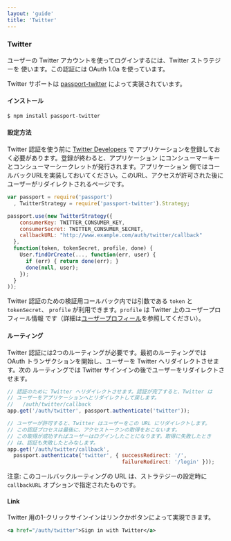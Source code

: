 ```yaml
---
layout: 'guide'
title: 'Twitter'
---
```


### Twitter

ユーザーの Twitter アカウントを使ってログインするには、Twitter ストラテジーを
使います。この認証には OAuth 1.0a を使っています。

Twitter サポートは [passport-twitter](https://github.com/jaredhanson/passport-twitter)
によって実装されています。

#### インストール

```bash
$ npm install passport-twitter
```

#### 設定方法

Twitter 認証を使う前に [Twitter Developers](https://dev.twitter.com/) で
アプリケーションを登録しておく必要があります。登録が終わると、アプリケーション
にコンシューマーキーとコンシューマーシークレットが発行されます。アプリケーション
側ではコールバックURLを実装しておいてください。このURL、アクセスが許可された後に
ユーザーがリダイレクトされるページです。

```javascript
var passport = require('passport')
  , TwitterStrategy = require('passport-twitter').Strategy;

passport.use(new TwitterStrategy({
    consumerKey: TWITTER_CONSUMER_KEY,
    consumerSecret: TWITTER_CONSUMER_SECRET,
    callbackURL: "http://www.example.com/auth/twitter/callback"
  },
  function(token, tokenSecret, profile, done) {
    User.findOrCreate(..., function(err, user) {
      if (err) { return done(err); }
      done(null, user);
    });
  }
));
```

Twitter 認証のための検証用コールバック内では引数である `token` と `tokenSecret`、
`profile` が利用できます。`profile` は Twitter 上のユーザープロフィール情報
です（詳細は[ユーザープロフィール](/guide/profile/)を参照してください）。

#### ルーティング

Twitter 認証には2つのルーティングが必要です。最初のルーティングでは OAuth
トランザクションを開始し、ユーザーを Twitter へリダイレクトさせます。次の
ルーティングでは Twitter サインインの後でユーザーをリダイレクトさせます。

```javascript
// 認証のために Twitter へリダイレクトさせます。認証が完了すると、Twitter は
// ユーザーをアプリケーションへとリダイレクトして戻します。
//   /auth/twitter/callback
app.get('/auth/twitter', passport.authenticate('twitter'));

// ユーザーが許可すると、Twitter はユーザーをこの URL にリダイレクトします。
// この認証プロセスは最後に、アクセストークンの取得をおこないます。
// この取得が成功すればユーザーはログインしたことになります。取得に失敗したとき
// は、認証も失敗したとみなします。
app.get('/auth/twitter/callback', 
  passport.authenticate('twitter', { successRedirect: '/',
                                     failureRedirect: '/login' }));
```

注意: このコールバックルーティングの URL は、ストラテジーの設定時に
`callbackURL` オプションで指定されたものです。

#### Link

Twitter 用の1-クリックサインインはリンクかボタンによって実現できます。

```xml
<a href="/auth/twitter">Sign in with Twitter</a>
```
